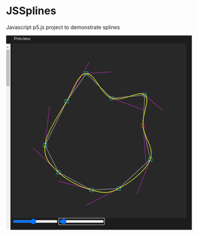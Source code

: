 # JSSplines
Javascript p5.js project to demonstrate splines

[![Screenshot](https://github.com/jeffmc/JSSplines/blob/main/preview.PNG?raw=true)](https://editor.p5js.org/chuffrey/full/OqrVTf3Sx)
